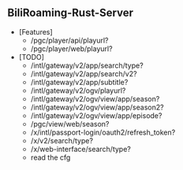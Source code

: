 ## BiliRoaming-Rust-Server
* [Features]
    * /pgc/player/api/playurl?
    * /pgc/player/web/playurl?
* [TODO]
    * /intl/gateway/v2/app/search/type?
    * /intl/gateway/v2/app/search/v2?
    * /intl/gateway/v2/app/subtitle?
    * /intl/gateway/v2/ogv/playurl?
    * /intl/gateway/v2/ogv/view/app/season?
    * /intl/gateway/v2/ogv/view/app/season2?
    * /intl/gateway/v2/ogv/view/app/episode?
    * /pgc/view/web/season?
    * /x/intl/passport-login/oauth2/refresh_token?
    * /x/v2/search/type?
    * /x/web-interface/search/type?
    * read the cfg
